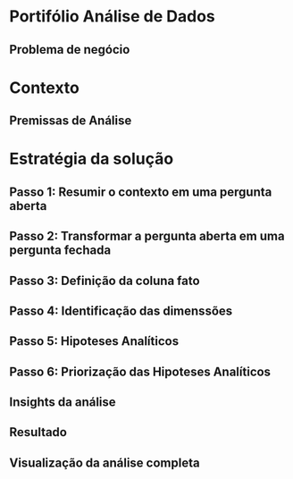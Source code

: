 # Portifólio Análise de Dados

## Problema de negócio

# Contexto

## Premissas de Análise  

# Estratégia da solução

## Passo 1: Resumir o contexto em uma pergunta aberta

## Passo 2: Transformar a pergunta aberta em uma pergunta fechada

## Passo 3: Definição da coluna fato

## Passo 4: Identificação das dimenssões 

## Passo 5: Hipoteses Analíticos 

## Passo 6: Priorização das Hipoteses Analíticos 

## Insights da análise

## Resultado

## Visualização da análise completa
